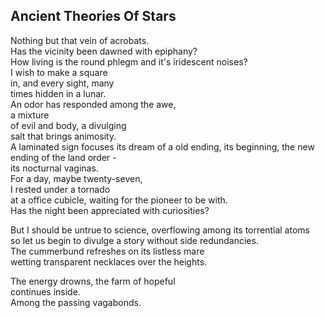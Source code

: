 Ancient Theories Of Stars
-------------------------
Nothing but that vein of acrobats.  
Has the vicinity been dawned with epiphany?  
How living is the round phlegm and it's iridescent noises?  
I wish to make a square  
in, and every sight, many  
times hidden in a lunar.  
An odor has responded among the awe,  
a mixture  
of evil and body, a divulging  
salt that brings animosity.  
A laminated sign focuses its dream of a old ending, its beginning, the new ending of the land order -  
its nocturnal vaginas.  
For a day, maybe twenty-seven,  
I rested under a tornado  
at a office cubicle, waiting for the pioneer to be with.  
Has the night been appreciated with curiosities?  
  
But I should be untrue to science, overflowing among its torrential atoms  
so let us begin to divulge a story without side redundancies.  
The cummerbund refreshes on its listless mare  
wetting transparent necklaces over the heights.  
  
The energy drowns, the farm of hopeful  
continues inside.  
Among the passing vagabonds.  
